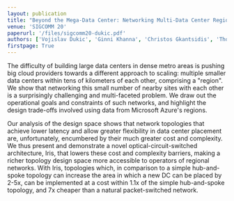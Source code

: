 ```yaml
---
layout: publication
title: "Beyond the Mega-Data Center: Networking Multi-Data Center Regions"
venue: 'SIGCOMM 20'
paperurl: '/files/sigcomm20-dukic.pdf'
authors: ['Vojislav Dukic', 'Ginni Khanna', 'Christos Gkantsidis', 'Thomas Karagiannis', 'Francesca Parmigiani', 'Ankit Singla', 'Mark Filer', 'Jeffrey L. Cox', 'Anna Ptasznik', 'Nick Harland', 'Winston Saunders', 'Christian Belady']
firstpage: True
---
```


The difficulty of building large data centers in dense metro areas is pushing big cloud providers towards a different approach to scaling: multiple smaller data centers within tens of kilometers of each other, comprising a "region". We show that networking this small number of nearby sites with each other is a surprisingly challenging and multi-faceted problem. We draw out the operational goals and constraints of such networks, and highlight the design trade-offs involved using data from Microsoft Azure's regions.

Our analysis of the design space shows that network topologies that achieve lower latency and allow greater flexibility in data center placement are, unfortunately, encumbered by their much greater cost and complexity. We thus present and demonstrate a novel optical-circuit-switched architecture, Iris, that lowers these cost and complexity barriers, making a richer topology design space more accessible to operators of regional networks. With Iris, topologies which, in comparison to a simple hub-and-spoke topology can increase the area in which a new DC can be placed by 2-5x, can be implemented at a cost within 1.1x of the simple hub-and-spoke topology, and 7x cheaper than a natural packet-switched network. 